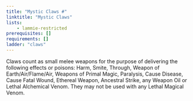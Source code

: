 ```yaml
---
title: "Mystic Claws #"
linktitle: "Mystic Claws"
lists:
    - lammie-restricted
prerequisites: []
requirements: []
ladder: "claws"
---
```

Claws count as small melee weapons for the purpose of delivering the following effects or poisons: Harm, Smite, Through, Weapon of Earth/Air/Flame/Air, Weapons of Primal Magic, Paralysis, Cause Disease, Cause Fatal Wound, Ethereal Weapon, Ancestral Strike, any Weapon Oil or Lethal Alchemical Venom. They may not be used with any Lethal Magical Venom.
